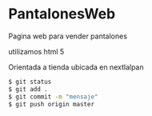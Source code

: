 # PantalonesWeb
Pagina web para vender pantalones

utilizamos html 5

Orientada a tienda ubicada en nextlalpan

```sh
$ git status
$ git add .
$ git commit -m "mensaje"
$ git push origin master
```